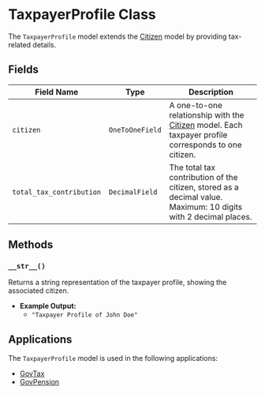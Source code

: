 # TaxpayerProfile Class

The `TaxpayerProfile` model extends the [Citizen](citizen.md) model by providing tax-related details.

## Fields

| Field Name            | Type             | Description                                                                                     |
|-----------------------|------------------|-------------------------------------------------------------------------------------------------|
| `citizen`             | `OneToOneField` | A one-to-one relationship with the [Citizen](citizen.md) model. Each taxpayer profile corresponds to one citizen. |
| `total_tax_contribution` | `DecimalField`  | The total tax contribution of the citizen, stored as a decimal value. Maximum: 10 digits with 2 decimal places. |

## Methods

### `__str__()`

Returns a string representation of the taxpayer profile, showing the associated citizen.

- **Example Output:**
  - `"Taxpayer Profile of John Doe"`

## Applications

The `TaxpayerProfile` model is used in the following applications:

- <a href="http://localhost:8010" target="_blank">GovTax</a>
- <a href="http://localhost:8020" target="_blank">GovPension</a>